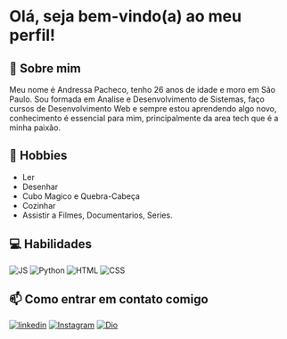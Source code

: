  # Olá, seja bem-vindo(a) ao meu perfil! 

 ## 🍁 Sobre mim
 Meu nome é Andressa Pacheco, tenho 26 anos de idade e moro em São Paulo. Sou formada em Analise e Desenvolvimento de Sistemas, faço cursos de Desenvolvimento Web e sempre estou aprendendo algo novo, conhecimento é essencial para mim, principalmente da area tech que é a minha paixão. 

## 🎹 Hobbies
- Ler 
- Desenhar 
- Cubo Magico e Quebra-Cabeça
- Cozinhar
- Assistir a Filmes, Documentarios, Series.

## 💻 Habilidades

![JS](https://img.shields.io/badge/JavaScript-F7DF1E?logo=javascript&logoColor=black&style=for-the-badge) ![Python](https://img.shields.io/badge/Python-3776AB?logo=python&logoColor=white&style=for-the-badge) ![HTML](https://img.shields.io/badge/HTML-239120?logo=html5&logoColor=white&style=for-the-badge) ![CSS](https://img.shields.io/badge/CSS-239120?logo=css3&logoColor=white&style=for-the-badge)

## 📫 Como entrar em contato comigo

[![linkedin](https://img.shields.io/badge/linkedin-0A66C2?style=for-the-badge&logo=linkedin&logoColor=white)](https://www.linkedin.com/in/andressa-pacheco-ribeiro-a19083120/) 
[![Instagram](https://img.shields.io/badge/Instagram-%23E4405F.svg?style=for-the-badge&logo=Instagram&logoColor=white)](https://www.instagram.com/_andpacheco/?igsh=MXdzbTNxajIwYWNnYw%3D%3D&utm_source=qr)   [![Dio](https://img.shields.io/badge/-DIO.-623AA2?logo=dio&logoColor=white&style=for-the-badge)](https://www.dio.me/users/andressapachecoribeiro2)



